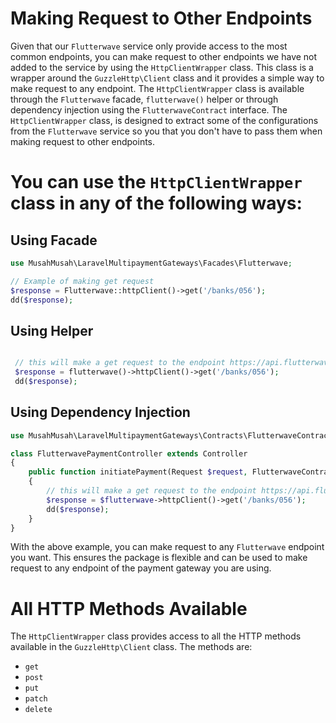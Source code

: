# Making Request to Other Endpoints
Given that our `Flutterwave` service only provide access to the most common endpoints, you can make request to other endpoints
we have not added to the service by using the `HttpClientWrapper` class. This class is a wrapper around the `GuzzleHttp\Client`
class and it provides a simple way to make request to any endpoint. The `HttpClientWrapper` class is available through the 
`Flutterwave` facade, `flutterwave()` helper or through dependency injection using the `FlutterwaveContract` interface.
The `HttpClientWrapper` class, is designed to extract some of the configurations from the `Flutterwave` service so you
that you don't have to pass them when making request to other endpoints.

# You can use the `HttpClientWrapper` class in any of the following ways:
## Using Facade
```php
use MusahMusah\LaravelMultipaymentGateways\Facades\Flutterwave;

// Example of making get request 
$response = Flutterwave::httpClient()->get('/banks/056');
dd($response);

```

## Using Helper
```php

 // this will make a get request to the endpoint https://api.flutterwave.com/banks/056
 $response = flutterwave()->httpClient()->get('/banks/056');
 dd($response);

```

## Using Dependency Injection
```php
use MusahMusah\LaravelMultipaymentGateways\Contracts\FlutterwaveContract;

class FlutterwavePaymentController extends Controller
{
    public function initiatePayment(Request $request, FlutterwaveContract $flutterwave)
    {
        // this will make a get request to the endpoint https://api.flutterwave.com/banks/056
        $response = $flutterwave->httpClient()->get('/banks/056');
        dd($response);
    }
}

```

With the above example, you can make request to any `Flutterwave` endpoint you want. This ensures the package is flexible and can be used
to make request to any endpoint of the payment gateway you are using.

# All HTTP Methods Available
The `HttpClientWrapper` class provides access to all the HTTP methods available in the `GuzzleHttp\Client` class. The methods are:
- `get`
- `post`
- `put`
- `patch`
- `delete`
